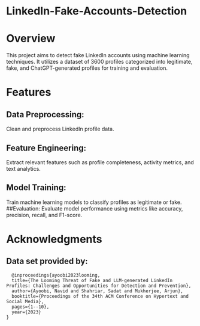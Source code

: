 # LinkedIn-Fake-Accounts-Detection
# Overview
This project aims to detect fake LinkedIn accounts using machine learning techniques. It utilizes a dataset of 3600 profiles categorized into legitimate, fake, and ChatGPT-generated profiles for training and evaluation.

# Features
## Data Preprocessing: 
Clean and preprocess LinkedIn profile data.
## Feature Engineering: 
Extract relevant features such as profile completeness, activity metrics, and text analytics.
## Model Training: 
Train machine learning models to classify profiles as legitimate or fake.
##Evaluation: 
Evaluate model performance using metrics like accuracy, precision, recall, and F1-score.
# Acknowledgments
## Data set provided by:
      @inproceedings{ayoobi2023looming,
      title={The Looming Threat of Fake and LLM-generated LinkedIn Profiles: Challenges and Opportunities for Detection and Prevention},
      author={Ayoobi, Navid and Shahriar, Sadat and Mukherjee, Arjun},
      booktitle={Proceedings of the 34th ACM Conference on Hypertext and Social Media},
      pages={1--10},
      year={2023}
    }
